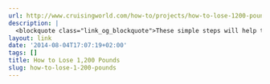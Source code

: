 ```yaml
---
url: http://www.cruisingworld.com/how-to/projects/how-to-lose-1200-pounds?src=SOC&dom=fb
description: |
  <blockquote class="link_og_blockquote">These simple steps will help to reacquaint you and your boat with its waterline.</blockquote>
layout: link
date: '2014-08-04T17:07:19+02:00'
tags: []
title: How to Lose 1,200 Pounds
slug: how-to-lose-1-200-pounds
---
```

